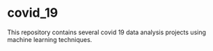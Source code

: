 # covid_19
This repository contains several covid 19 data analysis projects using machine learning techniques. 
